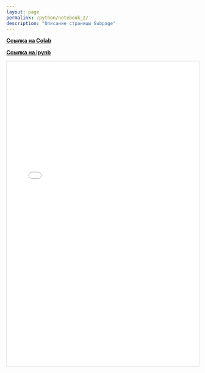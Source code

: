 ```yaml
---
layout: page
permalink: /python/notebook_2/
description: "Описание страницы Subpage"
---
```


**<a href="https://colab.research.google.com/drive/16fFc65SrF0RwRY9u_FxxCZJaHFNRCHdT?usp=sharing">Ссылка на Colab</a>**

**<a href="https://github.com/Mikrobic/ai_mephi/blob/main/pages/python/jupyter/Кортежи_и_Словари.ipynb">Ссылка на ipynb</a>**

<div class="gif-container">
  <!-- Вместо картинки используем iframe для встраивания HTML -->
  <iframe src="{{'/public/notebook_html/Кортежи_и_Словари.html' | absolute_url }}" 
          alt="Notebook про броадкастинг" 
          style="width: 100%; height: 800px; display: block; margin: 0 auto 20px; border: 1px solid #ddd;">
  </iframe>
</div>